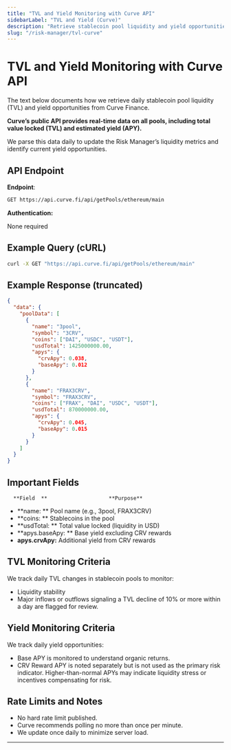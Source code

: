 ```yaml
---
title: "TVL and Yield Monitoring with Curve API"
sidebarLabel: "TVL and Yield (Curve)"
description: "Retrieve stablecoin pool liquidity and yield opportunities using the Curve Finance public REST API."
slug: "/risk-manager/tvl-curve"
---
```


# TVL and Yield Monitoring with Curve API

The text below documents how we retrieve daily stablecoin pool liquidity (TVL) and yield opportunities from Curve Finance.

**Curve’s public API provides real-time data on all pools, including total value locked (TVL) and estimated yield (APY).**

We parse this data daily to update the Risk Manager’s liquidity metrics and identify current yield opportunities.

## API Endpoint

**Endpoint**:

```bash
GET https://api.curve.fi/api/getPools/ethereum/main
```

**Authentication:**

None required

## Example Query (cURL)

```bash
curl -X GET "https://api.curve.fi/api/getPools/ethereum/main"
```

## Example Response (truncated)

```json
{
  "data": {
    "poolData": [
      {
        "name": "3pool",
        "symbol": "3CRV",
        "coins": ["DAI", "USDC", "USDT"],
        "usdTotal": 1425000000.00,
        "apys": {
          "crvApy": 0.038,
          "baseApy": 0.012
        }
      },
      {
        "name": "FRAX3CRV",
        "symbol": "FRAX3CRV",
        "coins": ["FRAX", "DAI", "USDC", "USDT"],
        "usdTotal": 870000000.00,
        "apys": {
          "crvApy": 0.045,
          "baseApy": 0.015
        }
      }
    ]
  }
}
```

## Important Fields

      **Field  **                    **Purpose**

- **name:	**                  Pool name (e.g., 3pool, FRAX3CRV)
- **coins:	**                  Stablecoins in the pool
- **usdTotal:	**          Total value locked (liquidity in USD)
- **apys.baseApy:	**  Base yield excluding CRV rewards
- **apys.crvApy:**	     Additional yield from CRV rewards

## TVL Monitoring Criteria

We track daily TVL changes in stablecoin pools to monitor:

- Liquidity stability
- Major inflows or outflows signaling a TVL decline of 10% or more within a day are flagged for review.

## Yield Monitoring Criteria

We track daily yield opportunities:

- Base APY is monitored to understand organic returns.
- CRV Reward APY is noted separately but is not used as the primary risk indicator. Higher-than-normal APYs may indicate liquidity stress or incentives compensating for risk.

## Rate Limits and Notes

- No hard rate limit published.
- Curve recommends polling no more than once per minute.
- We update once daily to minimize server load.

---